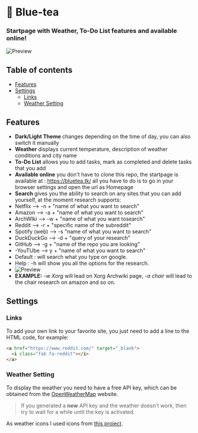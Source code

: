 # :tea: Blue-tea
### Startpage with Weather, To-Do List features and available online!

![Preview](https://github.com/emanuelep57/Blue-tea/blob/main/assets/Bluetea.jpg)

## Table of contents
- [Features](#features)
- [Settings](#settings)
  - [Links](#links)
  - [Weather Setting](#weather-setting)

## Features
- **Dark/Light Theme** changes depending on the time of day, you can also switch it manually
- **Weather** displays current temperature, description of weather conditions and city name
- **To-Do List** allows you to add tasks, mark as completed and delete tasks that you add
- **Available online** you don't have to clone this repo, the startpage is available at : https://bluetea.tk/ all you have to do is to go in your browser settings and open the url as Homepage
- **Search** gives you the ability to search on any sites that you can add yourself, at the moment research supports:
- Netflix --> -n + "name of what you want to search"
- Amazon --> -a + "name of what you want to search"
- ArchWIki --> -w + "name of what you want tosearch"
- Reddit --> -r + "specific name of the subreddit"
- Spotify (web) --> -s "name of what you want to search"
- DuckDuckGo --> -d + "query of your research"
- GitHub --> -g + "name of the repo you are looking"
- -YouTUbe --> y + "name of what you want to search"
- Default : will search what you type on google.
- Help : -h will show you all the options for the research.
- ![Preview](https://github.com/emanuelep57/Blue-tea/blob/main/assets/help.png)
- **EXAMPLE:**  *-w Xorg*   will lead on Xorg Archwiki page,  *-a chair* will lead to the chair research on amazon and so on.

## Settings
### Links
To add your own link to your favorite site, you just need to add a line to the HTML code, for example:

```html
<a href="https://www.reddit.com/" target="_blank">
  <i class="fab fa-reddit"></i>
</a>
```

### Weather Setting
To display the weather you need to have a free API key, which can be obtained from the [OpenWeatherMap](https://openweathermap.org/api) website.

> If you generated a **new** API key and the weather doesn't work, then try to wait for a while until the key is activated.

As weather icons I used icons from [this project](https://github.com/erikflowers/weather-icons#readme).
